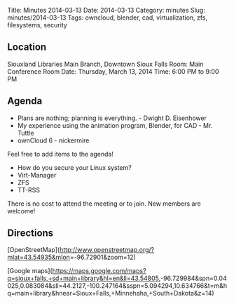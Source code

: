 Title: Minutes 2014-03-13
Date: 2014-03-13
Category: minutes
Slug: minutes/2014-03-13
Tags: owncloud, blender, cad, virtualization, zfs, filesystems, security
<!---
Summary:
-->

Location
--------

Siouxland Libraries Main Branch, Downtown Sioux Falls Room: Main
Conference Room Date: Thursday, March 13, 2014 Time: 6:00 PM to 9:00 PM

Agenda
------

<!-- PELICAN_BEGIN_SUMMARY -->

* Plans are nothing; planning is everything. - Dwight D. Eisenhower
* My experience using the animation program, Blender, for CAD - Mr. Tuttle
* ownCloud 6 - nickermire

Feel free to add items to the agenda!

* How do you secure your Linux system?
* Virt-Manager
* ZFS
* TT-RSS

<!-- PELICAN_END_SUMMARY -->

There is no cost to attend the meeting or to join. New members are
welcome!

Directions
----------

[OpenStreetMap](<http://www.openstreetmap.org/?mlat=43.54935&mlon>=-96.72901&zoom=12)

[Google
maps](<https://maps.google.com/maps?q=sioux+falls,+sd+main+library&hl=en&ll=43.54805>,-96.729984&spn=0.04025,0.083084&sll=44.2127,-100.247164&sspn=5.094294,10.634766&t=m&hq=main+library&hnear=Sioux+Falls,+Minnehaha,+South+Dakota&z=14)
